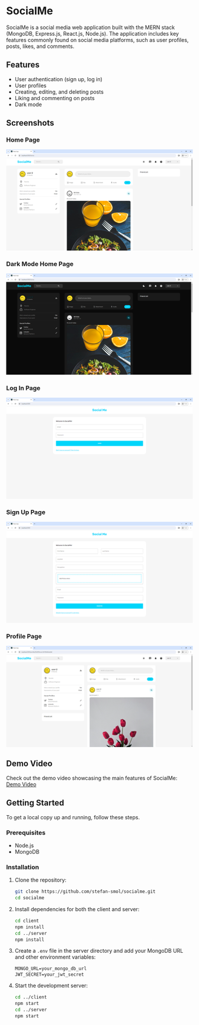 # SocialMe

SocialMe is a social media web application built with the MERN stack (MongoDB, Express.js, React.js, Node.js). The application includes key features commonly found on social media platforms, such as user profiles, posts, likes, and comments.

## Features

- User authentication (sign up, log in)
- User profiles
- Creating, editing, and deleting posts
- Liking and commenting on posts
- Dark mode

## Screenshots

### Home Page

![Home Page](demo/home_page.PNG)

### Dark Mode Home Page

![Dark Mode Home Page](demo/dark_mode_home_page.PNG)

### Log In Page

![Log In Page](demo/log_in_page.PNG)

### Sign Up Page

![Sign Up Page](demo/sign_up_page.PNG)

### Profile Page

![Profile Page](demo/profile_page.PNG)

## Demo Video

Check out the demo video showcasing the main features of SocialMe: [Demo Video](demo/demo_video.mp4)

## Getting Started

To get a local copy up and running, follow these steps.

### Prerequisites

- Node.js
- MongoDB

### Installation

1. Clone the repository:

   ```bash
   git clone https://github.com/stefan-smol/socialme.git
   cd socialme
   ```

2. Install dependencies for both the client and server:

   ```bash
   cd client
   npm install
   cd ../server
   npm install
   ```

3. Create a `.env` file in the server directory and add your MongoDB URL and other environment variables:

   ```
   MONGO_URL=your_mongo_db_url
   JWT_SECRET=your_jwt_secret
   ```

4. Start the development server:
   ```bash
   cd ../client
   npm start
   cd ../server
   npm start
   ```
